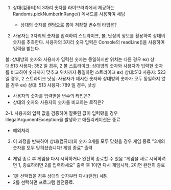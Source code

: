 1. 상대(컴퓨터)의 3자리 숫자를 라이브러리에서 제공하는 Randoms.pickNumberInRange() 메서드를 사용하여 세팅
   + 상대의 숫자를 랜덤으로 뽑아 저장할 변수의 타입은?

2. 사용자는 3자리의 숫자를 입력하여 스트라이크, 볼, 낫싱의 정보를 활용하여 상대의 숫자를 추측한다.
사용자의 3자리 숫자 입력은 Console의 readLine()을 사용하여 입력을 받는다.

볼: 상대방의 숫자와 사용자가 입력한 숫자는 동일하지만 위치는 다른 경우
ex) 상대:513 사용자: 352 일 경우, 2 볼
스트라이크: 상대방의 숫자와 사용자가 입력한 숫자를 비교하여 숫자까지 맞추고 위치까지 동일하면 스트라이크 
ex) 상대:513 사용자: 523 일 경우, 2 스트라이크
낫싱: 사용자가 제시한 숫자와 상대방의 숫자가 모두 동일하지 않을 경우
ex) 상대: 513 사용자: 789 일 경우, 낫싱
  + 사용자의 숫자를 입력받을 변수의 타입은?
  + 상대의 숫자와 사용자의 숫자를 비교하는 로직은?

2-1. 사용자의 입력 값을 검증하여 잘못된 값이 입력됐을 경우 IllegalArgumentException을 발생하고 애플리케이션은 종료
  + 예외처리

3. 이 과정을 반복하여 상대(컴퓨터)의 숫자 3개를 모두 맞혔을 경우 게임 종료
"3개의 숫자를 모두 맞히셨습니다! 게임 종료" 출력

4. 게임 종료 후 게임을 다시 시작하거나 완전히 종료할 수 있음
"게임을 새로 시작하려면 1, 종료하려면 2를 입력하세요" 출력 후 1이면 다시 게임시작, 2이면 완전히 종료
  + 1을 선택했을 경우 상대의 숫자부터 다시(랜덤) 세팅
  + 2를 선택하면 프로그램 완전종료.

